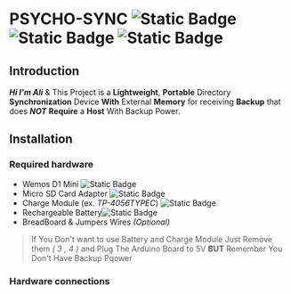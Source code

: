   
# PSYCHO-SYNC  ![Static Badge](https://img.shields.io/badge/C++-green?logo=cplusplus&logoColor=white) ![Static Badge](https://img.shields.io/badge/Python-darkgreen?logo=python&logoColor=white)  ![Static Badge](https://img.shields.io/badge/Arduino-blue?logo=arduino&logoColor=white)
## Introduction
***Hi  I'm Ali*** & This Project is a **Lightweight**, **Portable** Directory **Synchronization** Device **With** External **Memory** for receiving **Backup** that does ***NOT*** **Require** a **Host** With Backup Power.

## Installation
### Required hardware 

 - Wemos D1 Mini ![Static Badge](https://img.shields.io/badge/1-orange)
 - Micro SD Card Adapter ![Static Badge](https://img.shields.io/badge/2-orange)
 - Charge Module (ex. _TP-4056TYPEC_) ![Static Badge](https://img.shields.io/badge/3-orange)
 - Rechargeable ‌Battery![Static Badge](https://img.shields.io/badge/4-orange)
 - BreadBoard & Jumpers Wires *(Optional)*


> If You Don't want to use Battery and Charge Module Just Remove them *( 3 , 4 )* and Plug The Arduino Board to 5V **BUT** Remember You Don't Have Backup Pqower 

### Hardware connections


